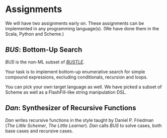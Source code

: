 # Assignments

We will have two assignments early on.
These assignments can be implemented in any programming language(s).
(We have done them in the Scala, Python and Scheme.)

## _BUS_: Bottom-Up Search

_BUS_ is the non-ML subset of [_BUSTLE_](https://arxiv.org/abs/2007.14381).

Your task is to implement bottom-up enumerative search for simple compound expressions, excluding conditionals, recursion and loops.

You can pick your own target language as well. We have picked a subset of Scheme as well as a FlashFill-like string manipulation DSL.

## _Dan_: Synthesizer of Recursive Functions

_Dan_ writes recursive functions in the style taught by Daniel P. Friedman (_The Little Schemer_, _The Little Learner_).
_Dan_ calls _BUS_ to solve cases, both base cases and recursive cases.
